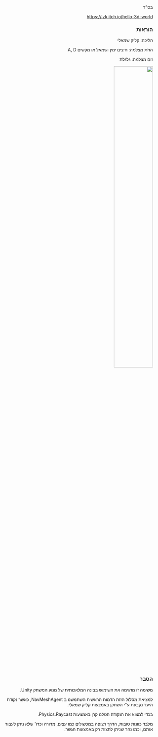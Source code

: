 <div dir="rtl">
<p>בס"ד</p>

https://izk.itch.io/hello-3d-world

<h3>הוראות</h3>
<p>הליכה: קליק שמאלי</p>
<p>הזזת מצלמה: חיצים ימין ושמאל או מקשים A, D</p>
<p>זום מצלמה: גלגלת</p>
<img width="50%" src="https://img.itch.zone/aW1nLzM2MjQ3MzAucG5n/original/DSgFq8.png">
<h3>הסבר</h3>
<p>משימה זו מדגימה את השימוש בבינה המלאכותית של מנוע המשחק Unity.</p>
<p>למציאת מסלול הזזת הדמות הראשית השתמשנו ב NavMeshAgent, כאשר נקודת היעד נקבעת ע"י השחקן באמצעות קליק שמאלי.</p>
<p>בכדי למצוא את הנקודה הטלנו קרן באמצעות Physics.Raycast.</p><p>מלבד כוונות טובות, הדרך רצופה במכשולים כמו עצים, מדורה וכדו' שלא ניתן לעבור אותם, וכמו נהר שניתן לחצות רק באמצעות הגשר.</p>
</div>
